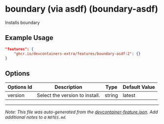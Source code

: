 
# boundary (via asdf) (boundary-asdf)

Installs boundary

## Example Usage

```json
"features": {
    "ghcr.io/devcontainers-extra/features/boundary-asdf:2": {}
}
```

## Options

| Options Id | Description | Type | Default Value |
|-----|-----|-----|-----|
| version | Select the version to install. | string | latest |



---

_Note: This file was auto-generated from the [devcontainer-feature.json](devcontainer-feature.json).  Add additional notes to a `NOTES.md`._
